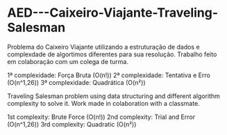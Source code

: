 # AED---Caixeiro-Viajante-Traveling-Salesman

Problema do Caixeiro Viajante utilizando a estruturação de dados e complexdade de algortimos diferentes para sua resolução. Trabalho feito em colaboração com um colega de turma.

1ª complexidade: Força Bruta (O(n!))
2ª complexidade: Tentativa e Erro (O(n^1,26))
3ª complexidade: Quadrática (O(n²))

Traveling Salesman problem using data structuring and different algorithm complexity to solve it. Work made in colaboration with a classmate.

1st complexity: Brute Force (O(n!))
2nd complexity: Trial and Error (O(n^1,26))
3rd complexity: Quadratic (O(n²))
